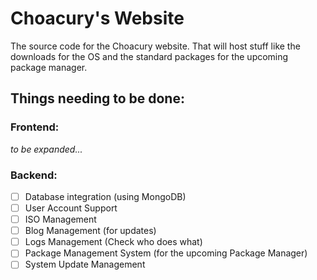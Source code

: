 # Choacury's Website
The source code for the Choacury website. That will host stuff like the downloads for the OS and the standard packages for the upcoming package manager.

## Things needing to be done:
### Frontend:
*to be expanded...*
### Backend:
- [ ] Database integration (using MongoDB)
- [ ] User Account Support
- [ ] ISO Management
- [ ] Blog Management (for updates)
- [ ] Logs Management (Check who does what)
- [ ] Package Management System (for the upcoming Package Manager)
- [ ] System Update Management
